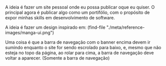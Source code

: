 A ideia é fazer um site pessoal onde eu possa publicar oque eu quiser.
O principal agora é publicar algo como um portifólio,
com o propósito de expor minhas skills em desenvolvimento de software.

A ideia é fazer um design inspirado em:
 (find-file "./meta/reference-images/manga-ui.png")
 
Uma coisa é que a barra de navegação com o banner encima devem ir sumindo
enquanto o site for sendo escrolado para baixo, 
e, mesmo que não esteja no topo da página, ao rolar para cima, 
a barra de navegação deve voltar a aparecer. 
(Somente a barra de navegação)

